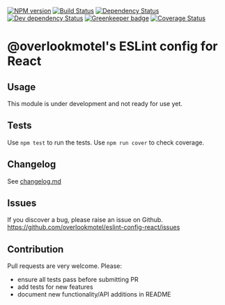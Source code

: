[![NPM version](https://img.shields.io/npm/v/@overlookmotel/eslint-config-react.svg)](https://www.npmjs.com/package/@overlookmotel/eslint-config-react)
[![Build Status](https://img.shields.io/travis/overlookmotel/eslint-config-react/master.svg)](http://travis-ci.org/overlookmotel/eslint-config-react)
[![Dependency Status](https://img.shields.io/david/overlookmotel/eslint-config-react.svg)](https://david-dm.org/overlookmotel/eslint-config-react)
[![Dev dependency Status](https://img.shields.io/david/dev/overlookmotel/eslint-config-react.svg)](https://david-dm.org/overlookmotel/eslint-config-react)
[![Greenkeeper badge](https://badges.greenkeeper.io/overlookmotel/eslint-config-react.svg)](https://greenkeeper.io/)
[![Coverage Status](https://img.shields.io/coveralls/overlookmotel/eslint-config-react/master.svg)](https://coveralls.io/r/overlookmotel/eslint-config-react)

# @overlookmotel's ESLint config for React

## Usage

This module is under development and not ready for use yet.

## Tests

Use `npm test` to run the tests. Use `npm run cover` to check coverage.

## Changelog

See [changelog.md](https://github.com/overlookmotel/eslint-config-react/blob/master/changelog.md)

## Issues

If you discover a bug, please raise an issue on Github. https://github.com/overlookmotel/eslint-config-react/issues

## Contribution

Pull requests are very welcome. Please:

* ensure all tests pass before submitting PR
* add tests for new features
* document new functionality/API additions in README
